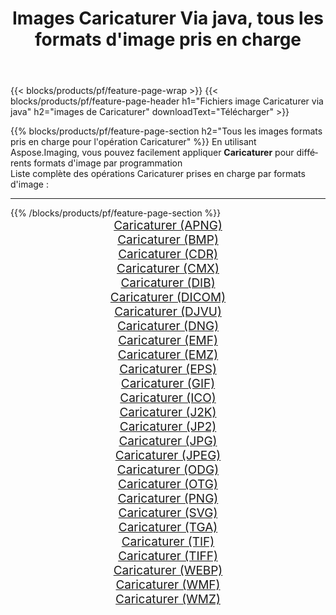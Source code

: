 ﻿---
title: Images Caricaturer Via java, tous les formats d'image pris en charge 
weight: 3920
url: /fr/java/cartoonify 
lang: fr
langdirlevel: 2
locales: zh-hans,ja,it,ru,de,es,fr,nl,id,lt,pl,pt,vi,tr,ko,zh-hant,ar,hi,th,sv,cs,uk,he
description: En utilisant Aspose.Imaging, vous pouvez facilement Caricaturer images Via java
---

{{< blocks/products/pf/feature-page-wrap >}}
{{< blocks/products/pf/feature-page-header h1="Fichiers image Caricaturer via java" h2="images de Caricaturer" downloadText="Télécharger" >}}


{{% blocks/products/pf/feature-page-section  h2="Tous les images formats pris en charge pour l'opération Caricaturer" %}}
En utilisant Aspose.Imaging, vous pouvez facilement appliquer **Caricaturer** pour différents formats d'image par programmation
<br/>
Liste complète des opérations Caricaturer prises en charge par formats d'image :
<hr/>
{{% /blocks/products/pf/feature-page-section %}}
<div class="container-fluid productfamilypage bg-gray">
    <div class="convertypes bg-gray agp-content section">
        <div class="container">
		<div class="row other-converters" style="gap: 10px;font-size: 19px;text-align:center;">
		    <div class='col-md-2 other-converter remove-lp remove-rp'><a href="/imaging/fr/java/cartoonify/apng" style="padding:15px;">Caricaturer (APNG)</a></div><div class='col-md-2 other-converter remove-lp remove-rp'><a href="/imaging/fr/java/cartoonify/bmp" style="padding:15px;">Caricaturer (BMP)</a></div><div class='col-md-2 other-converter remove-lp remove-rp'><a href="/imaging/fr/java/cartoonify/cdr" style="padding:15px;">Caricaturer (CDR)</a></div><div class='col-md-2 other-converter remove-lp remove-rp'><a href="/imaging/fr/java/cartoonify/cmx" style="padding:15px;">Caricaturer (CMX)</a></div><div class='col-md-2 other-converter remove-lp remove-rp'><a href="/imaging/fr/java/cartoonify/dib" style="padding:15px;">Caricaturer (DIB)</a></div><div class='col-md-2 other-converter remove-lp remove-rp'><a href="/imaging/fr/java/cartoonify/dicom" style="padding:15px;">Caricaturer (DICOM)</a></div><div class='col-md-2 other-converter remove-lp remove-rp'><a href="/imaging/fr/java/cartoonify/djvu" style="padding:15px;">Caricaturer (DJVU)</a></div><div class='col-md-2 other-converter remove-lp remove-rp'><a href="/imaging/fr/java/cartoonify/dng" style="padding:15px;">Caricaturer (DNG)</a></div><div class='col-md-2 other-converter remove-lp remove-rp'><a href="/imaging/fr/java/cartoonify/emf" style="padding:15px;">Caricaturer (EMF)</a></div><div class='col-md-2 other-converter remove-lp remove-rp'><a href="/imaging/fr/java/cartoonify/emz" style="padding:15px;">Caricaturer (EMZ)</a></div><div class='col-md-2 other-converter remove-lp remove-rp'><a href="/imaging/fr/java/cartoonify/eps" style="padding:15px;">Caricaturer (EPS)</a></div><div class='col-md-2 other-converter remove-lp remove-rp'><a href="/imaging/fr/java/cartoonify/gif" style="padding:15px;">Caricaturer (GIF)</a></div><div class='col-md-2 other-converter remove-lp remove-rp'><a href="/imaging/fr/java/cartoonify/ico" style="padding:15px;">Caricaturer (ICO)</a></div><div class='col-md-2 other-converter remove-lp remove-rp'><a href="/imaging/fr/java/cartoonify/j2k" style="padding:15px;">Caricaturer (J2K)</a></div><div class='col-md-2 other-converter remove-lp remove-rp'><a href="/imaging/fr/java/cartoonify/jp2" style="padding:15px;">Caricaturer (JP2)</a></div><div class='col-md-2 other-converter remove-lp remove-rp'><a href="/imaging/fr/java/cartoonify/jpg" style="padding:15px;">Caricaturer (JPG)</a></div><div class='col-md-2 other-converter remove-lp remove-rp'><a href="/imaging/fr/java/cartoonify/jpeg" style="padding:15px;">Caricaturer (JPEG)</a></div><div class='col-md-2 other-converter remove-lp remove-rp'><a href="/imaging/fr/java/cartoonify/odg" style="padding:15px;">Caricaturer (ODG)</a></div><div class='col-md-2 other-converter remove-lp remove-rp'><a href="/imaging/fr/java/cartoonify/otg" style="padding:15px;">Caricaturer (OTG)</a></div><div class='col-md-2 other-converter remove-lp remove-rp'><a href="/imaging/fr/java/cartoonify/png" style="padding:15px;">Caricaturer (PNG)</a></div><div class='col-md-2 other-converter remove-lp remove-rp'><a href="/imaging/fr/java/cartoonify/svg" style="padding:15px;">Caricaturer (SVG)</a></div><div class='col-md-2 other-converter remove-lp remove-rp'><a href="/imaging/fr/java/cartoonify/tga" style="padding:15px;">Caricaturer (TGA)</a></div><div class='col-md-2 other-converter remove-lp remove-rp'><a href="/imaging/fr/java/cartoonify/tif" style="padding:15px;">Caricaturer (TIF)</a></div><div class='col-md-2 other-converter remove-lp remove-rp'><a href="/imaging/fr/java/cartoonify/tiff" style="padding:15px;">Caricaturer (TIFF)</a></div><div class='col-md-2 other-converter remove-lp remove-rp'><a href="/imaging/fr/java/cartoonify/webp" style="padding:15px;">Caricaturer (WEBP)</a></div><div class='col-md-2 other-converter remove-lp remove-rp'><a href="/imaging/fr/java/cartoonify/wmf" style="padding:15px;">Caricaturer (WMF)</a></div><div class='col-md-2 other-converter remove-lp remove-rp'><a href="/imaging/fr/java/cartoonify/wmz" style="padding:15px;">Caricaturer (WMZ)</a></div>
                </div>
        </div>
    </div>
</div>
<br/>
